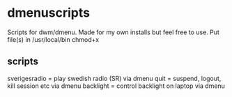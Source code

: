 # dmenuscripts
Scripts for dwm/dmenu.
Made for my own installs but feel free to use.
Put file(s) in /usr/local/bin
chmod+x

## scripts

sverigesradio = play swedish radio (SR) via dmenu
quit = suspend, logout, kill session etc via dmenu
backlight = control backlight on laptop via dmenu
